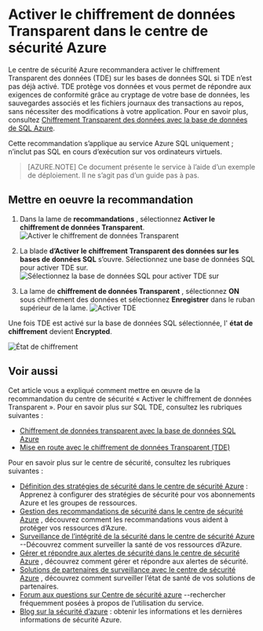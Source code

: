 <properties
   pageTitle="Activer le chiffrement de données Transparent dans le centre de sécurité Azure | Microsoft Azure"
   description="Ce document vous montre comment implémenter la recommandation du centre de sécurité Azure **Activer le chiffrement de données Transparent**."
   services="security-center"
   documentationCenter="na"
   authors="TerryLanfear"
   manager="MBaldwin"
   editor=""/>

<tags
   ms.service="security-center"
   ms.devlang="na"
   ms.topic="article"
   ms.tgt_pltfrm="na"
   ms.workload="na"
   ms.date="07/29/2016"
   ms.author="terrylan"/>

# <a name="enable-transparent-data-encryption-in-azure-security-center"></a>Activer le chiffrement de données Transparent dans le centre de sécurité Azure

Le centre de sécurité Azure recommandera activer le chiffrement Transparent des données (TDE) sur les bases de données SQL si TDE n’est pas déjà activé. TDE protège vos données et vous permet de répondre aux exigences de conformité grâce au cryptage de votre base de données, les sauvegardes associés et les fichiers journaux des transactions au repos, sans nécessiter des modifications à votre application. Pour en savoir plus, consultez [Chiffrement Transparent des données avec la base de données de SQL Azure](https://msdn.microsoft.com/library/dn948096).

Cette recommandation s’applique au service Azure SQL uniquement ; n’inclut pas SQL en cours d’exécution sur vos ordinateurs virtuels.

> [AZURE.NOTE] Ce document présente le service à l’aide d’un exemple de déploiement.  Il ne s’agit pas d’un guide pas à pas.

## <a name="implement-the-recommendation"></a>Mettre en oeuvre la recommandation

1. Dans la lame de **recommandations** , sélectionnez **Activer le chiffrement de données Transparent**.
![Activer le chiffrement de données Transparent][1]

2. La blade **d’Activer le chiffrement Transparent des données sur les bases de données SQL** s’ouvre. Sélectionnez une base de données SQL pour activer TDE sur.
![Sélectionnez la base de données SQL pour activer TDE sur][2]
3. La lame de **chiffrement de données Transparent** , sélectionnez **ON** sous chiffrement des données et sélectionnez **Enregistrer** dans le ruban supérieur de la lame.
![Activer TDE][3]

  Une fois TDE est activé sur la base de données SQL sélectionnée, l' **état de chiffrement** devient **Encrypted**.    

  ![État de chiffrement][4]

## <a name="see-also"></a>Voir aussi

Cet article vous a expliqué comment mettre en œuvre de la recommandation du centre de sécurité « Activer le chiffrement de données Transparent ». Pour en savoir plus sur SQL TDE, consultez les rubriques suivantes :

- [Chiffrement de données transparent avec la base de données SQL Azure](https://msdn.microsoft.com/library/dn948096)
- [Mise en route avec le chiffrement de données Transparent (TDE)](../sql-data-warehouse/sql-data-warehouse-encryption-tde.md)

Pour en savoir plus sur le centre de sécurité, consultez les rubriques suivantes :

- [Définition des stratégies de sécurité dans le centre de sécurité Azure](security-center-policies.md) : Apprenez à configurer des stratégies de sécurité pour vos abonnements Azure et les groupes de ressources.
- [Gestion des recommandations de sécurité dans le centre de sécurité Azure](security-center-recommendations.md) , découvrez comment les recommandations vous aident à protéger vos ressources d’Azure.
- [Surveillance de l’intégrité de la sécurité dans le centre de sécurité Azure](security-center-monitoring.md) --Découvrez comment surveiller la santé de vos ressources d’Azure.
- [Gérer et répondre aux alertes de sécurité dans le centre de sécurité Azure](security-center-managing-and-responding-alerts.md) , découvrez comment gérer et répondre aux alertes de sécurité.
- [Solutions de partenaires de surveillance avec le centre de sécurité Azure](security-center-partner-solutions.md) , découvrez comment surveiller l’état de santé de vos solutions de partenaires.
- [Forum aux questions sur Centre de sécurité azure](security-center-faq.md) --rechercher fréquemment posées à propos de l’utilisation du service.
- [Blog sur la sécurité d’azure](http://blogs.msdn.com/b/azuresecurity/) : obtenir les informations et les dernières informations de sécurité Azure.

<!--Image references-->
[1]: ./media/security-center-enable-tde-on-sql-databases/enable-tde.png
[2]:./media/security-center-enable-tde-on-sql-databases/transparent-data-encryption-blade.png
[3]: ./media/security-center-enable-tde-on-sql-databases/turn-on-tde.png
[4]: ./media/security-center-enable-tde-on-sql-databases/encrypted.png
